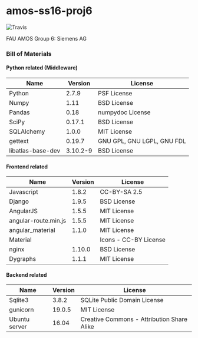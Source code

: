 # amos-ss16-proj6
![Travis](https://api.travis-ci.org/AMOSus/amos-ss16-proj6.svg?branch=master)

FAU AMOS Group 6: Siemens AG

### Bill of Materials

#### Python related (Middleware) 

|Name |	Version |	License  |
--- | ---  | ---  |
|Python |	2.7.9 |	PSF License |
|Numpy |	1.11 |	BSD License |
|Pandas |	0.18 |	numpydoc License |
|SciPy |	0.17.1 |	BSD License |
|SQLAlchemy | 1.0.0 | MIT License |
|gettext |	0.19.7 |	GNU GPL, GNU LGPL, GNU FDL |
|libatlas-base-dev |	3.10.2-9 |	BSD License |

#### Frontend related

|Name |	Version |	License  |
--- | ---  | ---  |
|Javascript	| 1.8.2	|	CC-BY-SA 2.5	|
|Django	|	1.9.5	|	BSD License	|
|AngularJS	| 	1.5.5	|	MIT License	|
|angular-route.min.js	|	1.5.5	|MIT License	|
|angular_material	|	1.1.0	|	MIT License	|
|Material	|| Icons	-	CC-BY License
|nginx	|	1.10.0	|	BSD License	|
|Dygraphs	|	1.1.1	|	MIT License	|

#### Backend related

|Name |	Version |	License  |
--- | ---  | ---  |
|Sqlite3 |	3.8.2	| SQLite Public Domain License |
|gunicorn	|19.0.5	|MIT License|
|Ubuntu server|	16.04	|Creative Commons - Attribution Share Alike|






